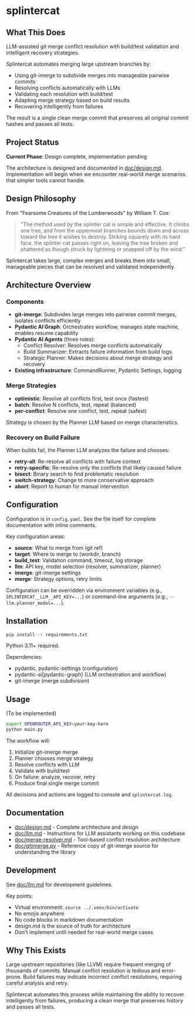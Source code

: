 # splintercat

## What This Does

LLM-assisted git merge conflict resolution with build/test validation and intelligent recovery strategies.

Splintercat automates merging large upstream branches by:
- Using git-imerge to subdivide merges into manageable pairwise commits
- Resolving conflicts automatically with LLMs
- Validating each resolution with build/test
- Adapting merge strategy based on build results
- Recovering intelligently from failures

The result is a single clean merge commit that preserves all original commit hashes and passes all tests.

## Project Status

**Current Phase**: Design complete, implementation pending

The architecture is designed and documented in [doc/design.md](doc/design.md). Implementation will begin when we encounter real-world merge scenarios that simpler tools cannot handle.

## Design Philosophy

From "Fearsome Creatures of the Lumberwoods" by William T. Cox:

> "The method used by the splinter cat is simple and effective. It climbs one tree, and from the uppermost branches bounds down and across toward the tree it wishes to destroy. Striking squarely with its hard face, the splinter cat passes right on, leaving the tree broken and shattered as though struck by lightning or snapped off by the wind."

Splintercat takes large, complex merges and breaks them into small, manageable pieces that can be resolved and validated independently.

## Architecture Overview

### Components

- **git-imerge**: Subdivides large merges into pairwise commit merges, isolates conflicts efficiently
- **Pydantic AI Graph**: Orchestrates workflow, manages state machine, enables resume capability
- **Pydantic AI Agents** (three roles):
  - Conflict Resolver: Resolves merge conflicts automatically
  - Build Summarizer: Extracts failure information from build logs
  - Strategic Planner: Makes decisions about merge strategy and recovery
- **Existing infrastructure**: CommandRunner, Pydantic Settings, logging

### Merge Strategies

- **optimistic**: Resolve all conflicts first, test once (fastest)
- **batch**: Resolve N conflicts, test, repeat (balanced)
- **per-conflict**: Resolve one conflict, test, repeat (safest)

Strategy is chosen by the Planner LLM based on merge characteristics.

### Recovery on Build Failure

When builds fail, the Planner LLM analyzes the failure and chooses:
- **retry-all**: Re-resolve all conflicts with failure context
- **retry-specific**: Re-resolve only the conflicts that likely caused failure
- **bisect**: Binary search to find problematic resolution
- **switch-strategy**: Change to more conservative approach
- **abort**: Report to human for manual intervention

## Configuration

Configuration is in `config.yaml`. See the file itself for complete documentation with inline comments.

Key configuration areas:
- **source**: What to merge from (git ref)
- **target**: Where to merge to (workdir, branch)
- **build_test**: Validation command, timeout, log storage
- **llm**: API key, model selection (resolver, summarizer, planner)
- **imerge**: git-imerge settings
- **merge**: Strategy options, retry limits

Configuration can be overridden via environment variables (e.g., `SPLINTERCAT__LLM__API_KEY=...`) or command-line arguments (e.g., `--llm.planner_model=...`).

## Installation

```bash
pip install -r requirements.txt
```

Python 3.11+ required.

Dependencies:
- pydantic, pydantic-settings (configuration)
- pydantic-ai[pydantic-graph] (LLM orchestration and workflow)
- git-imerge (merge subdivision)

## Usage

(To be implemented)

```bash
export OPENROUTER_API_KEY=your-key-here
python main.py
```

The workflow will:
1. Initialize git-imerge merge
2. Planner chooses merge strategy
3. Resolve conflicts with LLM
4. Validate with build/test
5. On failure: analyze, recover, retry
6. Produce final single merge commit

All decisions and actions are logged to console and `splintercat.log`.

## Documentation

- [doc/design.md](doc/design.md) - Complete architecture and design
- [doc/llm.md](doc/llm.md) - Instructions for LLM assistants working on this codebase
- [doc/merge-resolver.md](doc/merge-resolver.md) - Tool-based conflict resolution architecture
- [doc/gitimerge.py](doc/gitimerge.py) - Reference copy of git-imerge source for understanding the library

## Development

See [doc/llm.md](doc/llm.md) for development guidelines.

Key points:
- Virtual environment: `source ../.venv/bin/activate`
- No emojis anywhere
- No code blocks in markdown documentation
- design.md is the source of truth for architecture
- Don't implement until needed for real-world merge cases

## Why This Exists

Large upstream repositories (like LLVM) require frequent merging of thousands of commits. Manual conflict resolution is tedious and error-prone. Build failures may indicate incorrect conflict resolutions, requiring careful analysis and retry.

Splintercat automates this process while maintaining the ability to recover intelligently from failures, producing a clean merge that preserves history and passes all tests.
